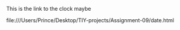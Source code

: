 This is the link to the clock maybe

file:///Users/Prince/Desktop/TIY-projects/Assignment-09/date.html